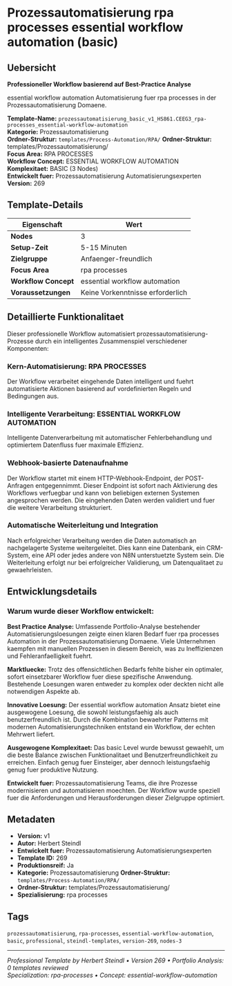 # Prozessautomatisierung rpa processes essential workflow automation (basic)

## Uebersicht

**Professioneller Workflow basierend auf Best-Practice Analyse**

essential workflow automation Automatisierung fuer rpa processes in der Prozessautomatisierung Domaene.

**Template-Name:** `prozessautomatisierung_basic_v1_HS861.CEEG3_rpa-processes_essential-workflow-automation`  
**Kategorie:** Prozessautomatisierung  
**Ordner-Struktur:** `templates/Process-Automation/RPA/`
**Ordner-Struktur:** templates/Prozessautomatisierung/  
**Focus Area:** RPA PROCESSES  
**Workflow Concept:** ESSENTIAL WORKFLOW AUTOMATION  
**Komplexitaet:** BASIC (3 Nodes)  
**Entwickelt fuer:** Prozessautomatisierung Automatisierungsexperten  
**Version:** 269

## Template-Details

| **Eigenschaft** | **Wert** |
|------------------|----------|
| **Nodes** | 3 |
| **Setup-Zeit** | 5-15 Minuten |
| **Zielgruppe** | Anfaenger-freundlich |
| **Focus Area** | rpa processes |
| **Workflow Concept** | essential workflow automation |
| **Voraussetzungen** | Keine Vorkenntnisse erforderlich |

## Detaillierte Funktionalitaet

Dieser professionelle Workflow automatisiert prozessautomatisierung-Prozesse durch ein intelligentes Zusammenspiel verschiedener Komponenten:

### Kern-Automatisierung: RPA PROCESSES
Der Workflow verarbeitet eingehende Daten intelligent und fuehrt automatisierte Aktionen basierend auf vordefinierten Regeln und Bedingungen aus.

### Intelligente Verarbeitung: ESSENTIAL WORKFLOW AUTOMATION
Intelligente Datenverarbeitung mit automatischer Fehlerbehandlung und optimiertem Datenfluss fuer maximale Effizienz.

### Webhook-basierte Datenaufnahme
Der Workflow startet mit einem HTTP-Webhook-Endpoint, der POST-Anfragen entgegennimmt. Dieser Endpoint ist sofort nach Aktivierung des Workflows verfuegbar und kann von beliebigen externen Systemen angesprochen werden. Die eingehenden Daten werden validiert und fuer die weitere Verarbeitung strukturiert.

### Automatische Weiterleitung und Integration
Nach erfolgreicher Verarbeitung werden die Daten automatisch an nachgelagerte Systeme weitergeleitet. Dies kann eine Datenbank, ein CRM-System, eine API oder jedes andere von N8N unterstuetzte System sein. Die Weiterleitung erfolgt nur bei erfolgreicher Validierung, um Datenqualitaet zu gewaehrleisten.





## Entwicklungsdetails

### Warum wurde dieser Workflow entwickelt:

**Best Practice Analyse:** Umfassende Portfolio-Analyse bestehender Automatisierungsloesungen zeigte einen klaren Bedarf fuer rpa processes Automation in der Prozessautomatisierung Domaene. Viele Unternehmen kaempfen mit manuellen Prozessen in diesem Bereich, was zu Ineffizienzen und Fehleranfaelligkeit fuehrt.

**Marktluecke:** Trotz des offensichtlichen Bedarfs fehlte bisher ein optimaler, sofort einsetzbarer Workflow fuer diese spezifische Anwendung. Bestehende Loesungen waren entweder zu komplex oder deckten nicht alle notwendigen Aspekte ab.

**Innovative Loesung:** Der essential workflow automation Ansatz bietet eine ausgewogene Loesung, die sowohl leistungsfaehig als auch benutzerfreundlich ist. Durch die Kombination bewaehrter Patterns mit modernen Automatisierungstechniken entstand ein Workflow, der echten Mehrwert liefert.

**Ausgewogene Komplexitaet:** Das basic Level wurde bewusst gewaehlt, um die beste Balance zwischen Funktionalitaet und Benutzerfreundlichkeit zu erreichen. Einfach genug fuer Einsteiger, aber dennoch leistungsfaehig genug fuer produktive Nutzung.

**Entwickelt fuer:** Prozessautomatisierung Teams, die ihre Prozesse modernisieren und automatisieren moechten. Der Workflow wurde speziell fuer die Anforderungen und Herausforderungen dieser Zielgruppe optimiert.

## Metadaten

- **Version:** v1
- **Autor:** Herbert Steindl
- **Entwickelt fuer:** Prozessautomatisierung Automatisierungsexperten
- **Template ID:** 269
- **Produktionsreif:** Ja
- **Kategorie:** Prozessautomatisierung
**Ordner-Struktur:** `templates/Process-Automation/RPA/`
- **Ordner-Struktur:** templates/Prozessautomatisierung/
- **Spezialisierung:** rpa processes

## Tags

`prozessautomatisierung`, `rpa-processes`, `essential-workflow-automation`, `basic`, `professional`, `steindl-templates`, `version-269`, `nodes-3`

---

*Professional Template by Herbert Steindl • Version 269 • Portfolio Analysis: 0 templates reviewed*  
*Specialization: rpa-processes • Concept: essential-workflow-automation*